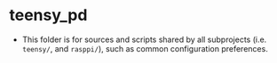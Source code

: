 # teensy_pd

- This folder is for sources and scripts shared by all subprojects (i.e. ```teensy/```, and ```rasppi/```), such as common configuration preferences.

